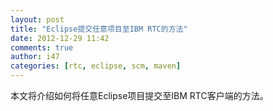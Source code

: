 ```yaml
---
layout: post
title: "Eclipse提交任意项目至IBM RTC的方法"
date: 2012-12-29 11:42
comments: true
author: i47
categories: [rtc, eclipse, scm, maven]
---
```


本文将介绍如何将任意Eclipse项目提交至IBM RTC客户端的方法。

<!--more-->
